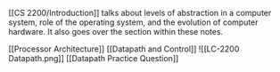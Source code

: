 [[CS 2200/Introduction]] talks about levels of abstraction in a computer system, role of the operating system, and the evolution of computer hardware. It also goes over the section within these notes. 

[[Processor Architecture]]
[[Datapath and Control]] 
![[LC-2200 Datapath.png]]
[[Datapath Practice Question]] 